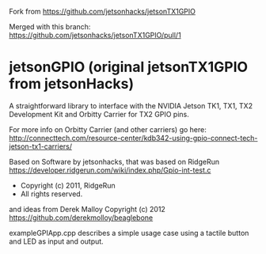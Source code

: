 Fork from https://github.com/jetsonhacks/jetsonTX1GPIO

Merged with this branch: https://github.com/jetsonhacks/jetsonTX1GPIO/pull/1

# jetsonGPIO (original jetsonTX1GPIO from jetsonHacks)
A straightforward library to interface with the NVIDIA Jetson TK1, TX1, TX2 Development Kit and Orbitty Carrier for TX2 GPIO pins.

For more info on Orbitty Carrier (and other carriers) go here: http://connecttech.com/resource-center/kdb342-using-gpio-connect-tech-jetson-tx1-carriers/



Based on Software by jetsonhacks, that was based on RidgeRun
https://developer.ridgerun.com/wiki/index.php/Gpio-int-test.c
 * Copyright (c) 2011, RidgeRun
 * All rights reserved.

and ideas from Derek Malloy Copyright (c) 2012
https://github.com/derekmolloy/beaglebone

exampleGPIApp.cpp describes a simple usage case using a tactile button and LED as input and output.
